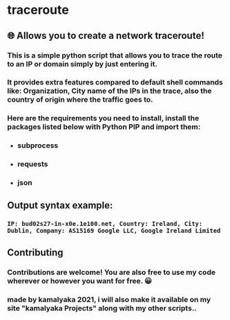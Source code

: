 # traceroute
## 🌐 Allows you to create a network traceroute!

### This is a simple python script that allows you to trace the route to an IP or domain simply by just entering it.
### It provides extra features compared to default shell commands like: Organization, City name of the IPs in the trace, also the country of origin where the traffic goes to.

### Here are the requirements you need to install, install the packages listed below with Python PIP and import them:
- ### subprocess
- ### requests
- ### json

## Output syntax example:
### ``` IP: bud02s27-in-x0e.1e100.net, Country: Ireland, City: Dublin, Company: AS15169 Google LLC, Google Ireland Limited ```

## Contributing
### Contributions are welcome! You are also free to use my code wherever or however you want for free. 😀

 ### made by kamalyaka 2021, i will also make it available on my site "kamalyaka Projects" along with my other scripts..
